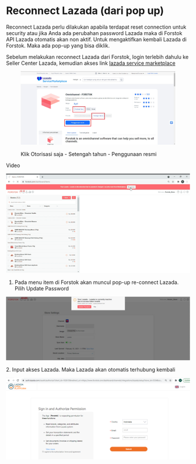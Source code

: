 # Reconnect Lazada (dari pop up)

Reconnect Lazada perlu dilakukan apabila terdapat reset connection untuk security atau jika Anda ada perubahan password Lazada maka di Forstok API Lazada otomatis akan non aktif. Untuk mengaktifkan kembali Lazada di Forstok. Maka ada pop-up yang bisa diklik.

Sebelum melakukan reconnect Lazada dari Forstok, login terlebih dahulu ke Seller Center Lazada, kemudian akses link [lazada service marketplace](https://marketplace.lazada.co.id/web/detail.html?articleCode=FW\_GOODS-1000004709\&itemCode=FW\_GOODS-1000004709-11)

<figure><img src="../../.gitbook/assets/Screenshot 2024-02-07 172835.jpg" alt=""><figcaption><p>Klik Otorisasi saja - Setengah tahun - Penggunaan resmi</p></figcaption></figure>

Video

![](../../.gitbook/assets/reconnect-lazada.gif)

1. Pada menu item di Forstok akan muncul pop-up re-connect Lazada. Pilih Update Password

![](<../../.gitbook/assets/image (219).png>)

2\. Input akses Lazada. Maka Lazada akan otomatis terhubung kembali

![](<../../.gitbook/assets/image (26).png>)
